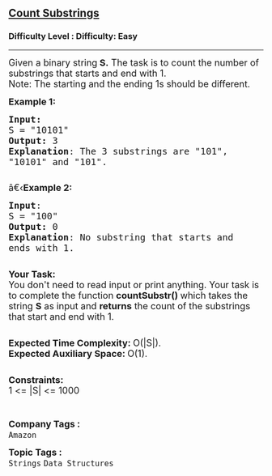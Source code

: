 <h2><a href="https://www.geeksforgeeks.org/problems/count-substrings0427/1?page=2&company=Amazon&status=unsolved,attempted&sortBy=accuracy">Count Substrings</a></h2><h3>Difficulty Level : Difficulty: Easy</h3><hr><div class="problems_problem_content__Xm_eO"><p><span style="font-size: 18px;">Given a binary string<strong> S.</strong> The task is to count the number of substrings that starts and end with 1.<br>Note: The starting and the ending 1s should be different.</span></p>
<p><span style="font-size: 18px;"><strong>Example 1:</strong></span></p>
<pre><span style="font-size: 18px;"><strong>Input:</strong>
S = "10101"
<strong>Output:</strong> 3
<strong>Explanation</strong>: The 3 substrings are "101",
"10101" and "101".
</span>
</pre>
<p><span style="font-size: 18px;">â€‹<strong>Example 2:</strong></span></p>
<pre><span style="font-size: 18px;"><strong>Input</strong>: 
S = "100"
<strong>Output:</strong> 0
<strong>Explanation</strong>: No substring that starts and
ends with 1.</span>
</pre>
<p><br><span style="font-size: 18px;"><strong>Your Task:</strong><br>You don't need to read input or print anything. Your task is to complete the function&nbsp;<strong>countSubstr()&nbsp;</strong>which takes the string <strong>S</strong> as input and <strong>returns</strong> the count of the substrings that start and end with 1.</span></p>
<p><br><span style="font-size: 18px;"><strong>Expected Time Complexity:&nbsp;</strong>O(|S|).<br><strong>Expected Auxiliary Space:&nbsp;</strong>O(1).</span></p>
<p><br><span style="font-size: 18px;"><strong>Constraints:</strong><br>1 &lt;= |S| &lt;= 1000</span></p>
<p>&nbsp;</p></div><p><span style=font-size:18px><strong>Company Tags : </strong><br><code>Amazon</code>&nbsp;<br><p><span style=font-size:18px><strong>Topic Tags : </strong><br><code>Strings</code>&nbsp;<code>Data Structures</code>&nbsp;